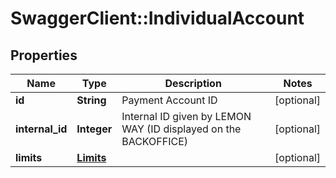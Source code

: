 # SwaggerClient::IndividualAccount

## Properties
Name | Type | Description | Notes
------------ | ------------- | ------------- | -------------
**id** | **String** | Payment Account ID | [optional] 
**internal_id** | **Integer** | Internal ID given by LEMON WAY (ID displayed on the BACKOFFICE) | [optional] 
**limits** | [**Limits**](Limits.md) |  | [optional] 


